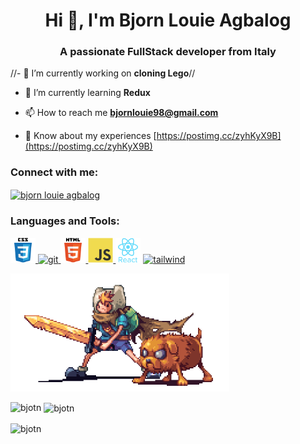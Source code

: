 <h1 align="center">Hi 👋, I'm Bjorn Louie Agbalog</h1>
<h3 align="center">A passionate FullStack developer from Italy</h3>

//- 🔭 I’m currently working on **cloning Lego**//

- 🌱 I’m currently learning **Redux**

- 📫 How to reach me **bjornlouie98@gmail.com**

- 📄 Know about my experiences [https://postimg.cc/zyhKyX9B](https://postimg.cc/zyhKyX9B)

<h3 align="left">Connect with me:</h3>
<p align="left">
<a href="https://www.linkedin.com/in/bjorn-louie-agbalog-98204b160/" target="blank"><img align="center" src="https://raw.githubusercontent.com/rahuldkjain/github-profile-readme-generator/master/src/images/icons/Social/linked-in-alt.svg" alt="bjorn louie agbalog" height="30" width="40" /></a>
</p>

<h3 align="left">Languages and Tools:</h3>
<p align="left"> <a href="https://www.w3schools.com/css/" target="_blank" rel="noreferrer"> <img src="https://raw.githubusercontent.com/devicons/devicon/master/icons/css3/css3-original-wordmark.svg" alt="css3" width="40" height="40"/> </a> <a href="https://git-scm.com/" target="_blank" rel="noreferrer"> <img src="https://www.vectorlogo.zone/logos/git-scm/git-scm-icon.svg" alt="git" width="40" height="40"/> </a> <a href="https://www.w3.org/html/" target="_blank" rel="noreferrer"> <img src="https://raw.githubusercontent.com/devicons/devicon/master/icons/html5/html5-original-wordmark.svg" alt="html5" width="40" height="40"/> </a> <a href="https://developer.mozilla.org/en-US/docs/Web/JavaScript" target="_blank" rel="noreferrer"> <img src="https://raw.githubusercontent.com/devicons/devicon/master/icons/javascript/javascript-original.svg" alt="javascript" width="40" height="40"/> </a><img src="https://raw.githubusercontent.com/devicons/devicon/master/icons/react/react-original-wordmark.svg" alt="react" width="40" height="40"/> </a> <a href="https://tailwindcss.com/" target="_blank" rel="noreferrer"> <img src="https://www.vectorlogo.zone/logos/tailwindcss/tailwindcss-icon.svg" alt="tailwind" width="40" height="40"/> </a> </p>
<img src="https://github.com/selimdoyranli/selimdoyranli/blob/master/preview.gif" width="350" />

<p><img align="left" src="https://github-readme-stats.vercel.app/api/top-langs?username=bjotn&show_icons=true&locale=en&layout=compact" alt="bjotn" /></p>

<p>&nbsp;<img align="center" src="https://github-readme-stats.vercel.app/api?username=bjotn&show_icons=true&locale=en" alt="bjotn" /></p>

<p><img align="center" src="https://github-readme-streak-stats.herokuapp.com/?user=bjotn&" alt="bjotn" /></p>
